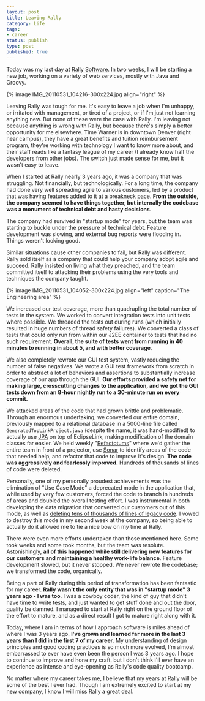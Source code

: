 ```yaml
---
layout: post
title: Leaving Rally
category: Life
tags:
- career
status: publish
type: post
published: true
---
```


Today was my last day at [Rally Software](http://www.rallydev.com").  In two weeks, I will be starting a new job, working on a variety of web services, mostly with Java and Groovy.

{% image IMG_20110531_104216-300x224.jpg align="right" %}

Leaving Rally was tough for me.  It's easy to leave a job when I'm unhappy, or irritated with management, or tired of a project, or if I'm just not learning anything new.  But none of these were the case with Rally.  I'm leaving not because anything is wrong with Rally, but because there's simply a better opportunity for me elsewhere.  Time Warner is in downtown Denver (right near campus), they have a great benefits and tuition reimbursement program, they're working with technology I want to know more about, and their staff reads like a fantasy league of my career (I already know half the developers from other jobs).  The switch just made sense for me, but it wasn't easy to leave.

When I started at Rally nearly 3 years ago, it was a company that was struggling.  Not financially, but technologically.  For a long time, the company had done very well spreading agile to various customers, led by a product that was having features added to it at a breakneck pace.  **From the outside, the company seemed to have things together, but internally the codebase was a monument of technical debt and hasty decisions.**

The company had survived in "startup mode" for years, but the team was starting to buckle under the pressure of technical debt.  Feature development was slowing, and external bug reports were flooding in. Things weren't looking good.

Similar situations cause other companies to fail, but Rally was different.  Rally sold itself as a company that could help your company adopt agile and succeed.  Rally insisted on living what they preached, and the team committed itself to attacking their problems using the very tools and techniques the company taught.

{% image IMG_20110531_104052-300x224.jpg align="left" caption="The Engineering area" %}

We increased our test coverage, more than quadrupling the total number of tests in the system.  We worked to convert integration tests into unit tests where possible.  We threaded the tests out during runs (which initially resulted in huge numbers of thread safety failures).  We converted a class of tests that could only run from within our J2EE container to tests that had no such requirement.  **Overall, the suite of tests went from running in 40 minutes to running in about 5, and with better coverage**.

We also completely rewrote our GUI test system, vastly reducing the number of false negatives.  We wrote a GUI test framework from scratch in order to abstract a lot of behaviors and assertions to substantially increase coverage of our app through the GUI.  **Our efforts provided a safety net for making large, crosscutting changes to the application, and we got the GUI tests down from an 8-hour nightly run to a 30-minute run on every commit.**

We attacked areas of the code that had grown brittle and problematic.  Through an enormous undertaking, we converted our entire domain, previously mapped to a relational database in a 5000-line file called `GeneratedTopLinkProject.java` (despite the name, it was hand-modified) to actually use [JPA](http://en.wikipedia.org/wiki/Java_Persistence_API") on top of EclipseLink, making modification of the domain classes far easier.  We held weekly "[Refactotums](http://thinkrelevance.com/blog/2008/05/23/refactotum-overview.html")" where we'd gather the entire team in front of a projector, use [Sonar](http://www.sonarsource.org/") to identify areas of the code that needed help, and refactor that code to improve it's design. **The code was aggressively and fearlessly improved.**  Hundreds of thousands of lines of code were deleted.

Personally, one of my personally proudest achievements was the elimination of "Use Case Mode" a deprecated mode in the application that, while used by very few customers, forced the code to branch in hundreds of areas and doubled the overall testing effort.  I was instrumental in both developing the data migration that converted our customers out of this mode, as well as [deleting tens of thousands of lines of legacy code](http://www.youtube.com/watch?v=qHjpIaH0i80").  I vowed to destroy this mode in my second week at the company, so being able to actually do it allowed me to tie a nice bow on my time at Rally.

There were even more efforts undertaken than those mentioned here.  Some took weeks and some took months, but the team was resolute.  Astonishingly, **all of this happened while still delivering new features for our customers and maintaining a healthy work-life balance**.  Feature development slowed, but it never stopped.  We never rewrote the codebase; we transformed the code, organically.

Being a part of Rally during this period of transformation has been fantastic for my career.  **Rally wasn't the only entity that was in "startup mode" 3 years ago - I was too**.  I was a cowboy coder, the kind of guy that didn't have time to write tests, and just wanted to get stuff done and out the door, quality be damned.  I managed to start at Rally right on the ground floor of the effort to mature, and as a direct result I got to mature right along with it.

Today, where I am in terms of how I approach software is miles ahead of where I was 3 years ago.  **I've grown and learned far more in the last 3 years than I did in the first 7 of my career.**  My understanding of design principles and good coding practices is so much more evolved, I'm almost embarrassed to ever have even been the person I was 3 years ago.  I hope to continue to improve and hone my craft, but I don't think I'll ever have an experience as intense and eye-opening as Rally's code quality bootcamp.

No matter where my career takes me, I believe that my years at Rally will be some of the best I ever had.  Though I am extremely excited to start at my new company, I know I will miss Rally a great deal.

